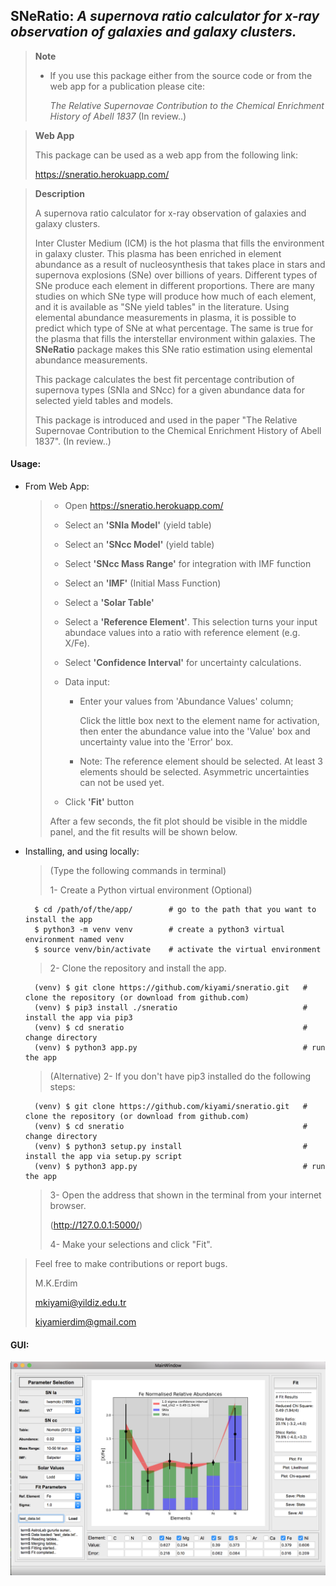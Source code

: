 ## SNeRatio: *A supernova ratio calculator for x-ray observation of galaxies and galaxy clusters.*

> **Note**
>
> * If you use this package either from the source code or from the web app for a publication please cite:
> 
>      *The Relative Supernovae Contribution to the Chemical Enrichment History of Abell 1837* (In review..)

> **Web App**
> 
> This package can be used as a web app from the following link:
> 
> https://sneratio.herokuapp.com/

> **Description** 
> 
> A supernova ratio calculator for x-ray observation of galaxies and galaxy clusters.
>
> Inter Cluster Medium (ICM) is the hot plasma that fills the environment in galaxy cluster.
> This plasma has been enriched in element abundance as a result of nucleosynthesis that takes place in stars and
> supernova explosions (SNe) over billions of years. Different types of SNe produce each element in different
> proportions. There are many studies on which SNe type will produce how much of each element, and it is available
> as "SNe yield tables" in the literature. Using elemental abundance measurements in plasma, it is possible to
> predict which type of SNe at what percentage. The same is true for the plasma that fills the interstellar
> environment within galaxies. The **SNeRatio** package makes this SNe ratio estimation using elemental abundance
> measurements. 
> 
> This package calculates the best fit percentage contribution of supernova types (SNIa and SNcc) for a given abundance
> data for selected yield tables and models.
>
> This package is introduced and used in the paper "The Relative Supernovae Contribution to the Chemical Enrichment
> History of Abell 1837". (In review..)


#### Usage:
* From Web App:
  > * Open https://sneratio.herokuapp.com/
  > * Select an __'SNIa Model'__ (yield table)
  > * Select an __'SNcc Model'__ (yield table)
  > * Select __'SNcc Mass Range'__ for integration with IMF function
  > * Select an __'IMF'__ (Initial Mass Function)
  > * Select a __'Solar Table'__
  > * Select a __'Reference Element'__. This selection turns your input abundace values into a ratio with
       reference element (e.g. X/Fe). 
  > * Select __'Confidence Interval'__ for uncertainty calculations.
  > * Data input:
  >     * Enter your values from 'Abundance Values' column;
  > 
  >         Click the little box next to the element name for activation, then enter the abundance
            value into the 'Value' box and uncertainty value into the 'Error' box.
  > 
  >     * Note: The reference element should be selected. At least 3 elements should be selected.
          Asymmetric uncertainties can not be used yet.
  >    
  > * Click __'Fit'__ button
  > 
  > 
  > After a few seconds, the fit plot should be visible in the middle panel, and the fit results will be shown below.
  > 

* Installing, and using locally:
    >   (Type the following commands in terminal)
    >
    >   1- Create a Python virtual environment (Optional)
    >
        $ cd /path/of/the/app/        # go to the path that you want to install the app
        $ python3 -m venv venv        # create a python3 virtual environment named venv
        $ source venv/bin/activate    # activate the virtual environment
    > 
    >   2- Clone the repository and install the app.
    >
        (venv) $ git clone https://github.com/kiyami/sneratio.git   # clone the repository (or download from github.com)
        (venv) $ pip3 install ./sneratio                            # install the app via pip3
        (venv) $ cd sneratio                                        # change directory
        (venv) $ python3 app.py                                     # run the app
    >
    >   (Alternative) 2- If you don't have pip3 installed do the following steps:
    >
        (venv) $ git clone https://github.com/kiyami/sneratio.git   # clone the repository (or download from github.com)
        (venv) $ cd sneratio                                        # change directory
        (venv) $ python3 setup.py install                           # install the app via setup.py script                            
        (venv) $ python3 app.py                                     # run the app
    >
    >   3- Open the address that shown in the terminal from your internet browser. 
    >    
    >   (http://127.0.0.1:5000/)
    > 
    >   4- Make your selections and click "Fit".
  
> Feel free to make contributions or report bugs.
>
> M.K.Erdim
> 
> mkiyami@yildiz.edu.tr
> 
> kiyamierdim@gmail.com
> 


#### GUI:

![GitHub Logo](/examples/gui.png)


<!-- >     * Load your abundance data via __'Browse'__ button;
>         
>         Prepare a text file that contains 3 columns with column names __"Element"__, __"Abund"__ and __"AbundErr"__
          written in the first row. The following rows should contain element name, abundance value and abundance
          uncertainty (e.g. __"Fe 0.78 0.01"__) -->